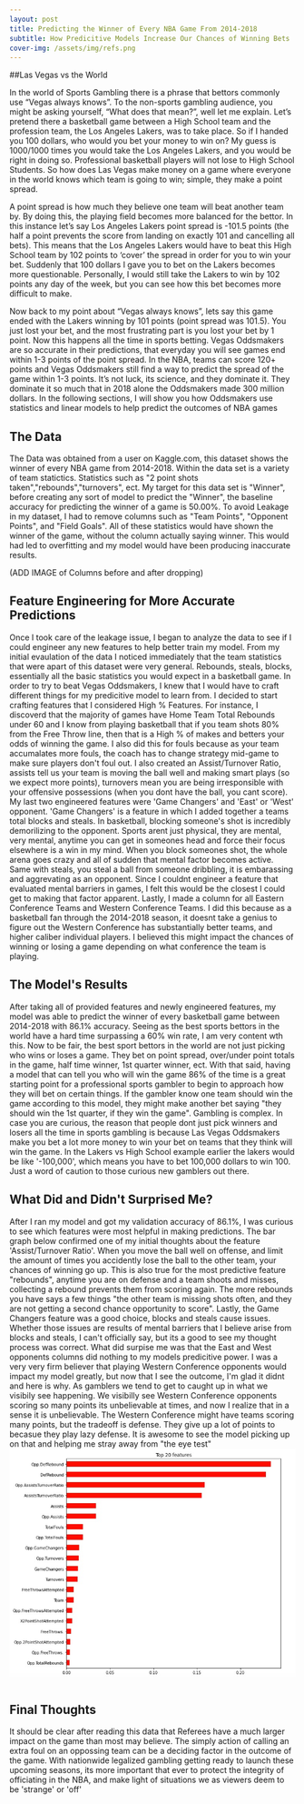 ```yaml
---
layout: post
title: Predicting the Winner of Every NBA Game From 2014-2018
subtitle: How Predicitive Models Increase Our Chances of Winning Bets
cover-img: /assets/img/refs.png
---
```



##Las Vegas vs the World

  In the world of Sports Gambling there is a phrase that bettors commonly use “Vegas always knows”. To the non-sports gambling audience, you might be asking yourself, “What does that mean?”, well let me explain. Let’s pretend there a basketball game between a High School team and the profession team, the Los Angeles Lakers, was to take place. So if I handed you 100 dollars, who would you bet your money to win on? My guess is 1000/1000 times you would take the Los Angeles Lakers, and you would be right in doing so. Professional basketball players will not lose to High School Students. So how does Las Vegas make money on a game where everyone in the world knows which team is going to win; simple, they make a point spread.
  
  A point spread is how much they believe one team will beat another team by. By doing this, the playing field becomes more balanced for the bettor. In this instance let’s say Los Angeles Lakers point spread is -101.5 points (the half a point prevents the score from landing on exactly 101 and cancelling all bets). This means that the Los Angeles Lakers would have to beat this High School team by 102 points to ‘cover’ the spread in order for you to win your bet. Suddenly that 100 dollars I gave you to bet on the Lakers becomes more questionable. Personally, I would still take the Lakers to win by 102 points any day of the week, but you can see how this bet becomes more difficult to make.
  
  Now back to my point about “Vegas always knows”, lets say this game ended with the Lakers winning by 101 points (point spread was 101.5). You just lost your bet, and the most frustrating part is you lost your bet by 1 point. Now this happens all the time in sports betting. Vegas Oddsmakers are so accurate in their predictions, that everyday you will see games end within 1-3 points of the point spread. In the NBA, teams can score 120+ points and Vegas Oddsmakers still find a way to predict the spread of the game within 1-3 points. It’s not luck, its science, and they dominate it. They dominate it so much that in 2018 alone the Oddsmakers made 300 million dollars. In the following sections, I will show you how Oddsmakers use statistics and linear models to help predict the outcomes of NBA games


## The Data
The Data was obtained from a user on Kaggle.com, this dataset shows the winner of every NBA game from 2014-2018. Within the data set is a variety of team statictics. Statistics such as "2 point shots taken","rebounds","turnovers", ect. My target for this data set is "Winner", before creating any sort of model to predict the "Winner", the baseline accuracy for predicting the winner of a game is 50.00%. To avoid Leakage in my dataset, I had to remove columns such as "Team Points", "Opponent Points", and "Field Goals". All of these statistics would have shown the winner of the game, without the column actually saying winner. This would had led to overfitting and my model would have been producing inaccurate results. 


(ADD IMAGE of Columns before and after dropping)


## Feature Engineering for More Accurate Predictions
  Once I took care of the leakage issue, I began to analyze the data to see if I could engineer any new features to help better train my model. From my initial evaulation of the data I noticed immediately that the team statistics that were apart of this dataset were very general. Rebounds, steals, blocks, essentially all the basic statistics you would expect in a basketball game. In order to try to beat Vegas Oddsmakers, I knew that I would have to craft different things for my predicitive model to learn from. 
  I decided to start crafting features that I considered High % Features. For instance, I discoverd that the majority of games have Home Team Total Rebounds under 60 and I know from playing basketball that if you team shots 80% from the Free Throw line, then that is a High % of makes and betters your odds of winning the game. I also did this for fouls because as your team accumalates more fouls, the coach has to change strategy mid-game to make sure players don't foul out. I also created an Assist/Turnover Ratio, assists tell us your team is moving the ball well and making smart plays (so we expect more points), turnovers mean you are being irresponsible with your offensive possessions (when you dont have the ball, you cant score). 
  My last two engineered features were 'Game Changers' and 'East' or 'West' opponent. 'Game Changers' is a feature in which I added together a teams total blocks and steals. In basketball, blocking someone's shot is incredibly demorilizing to the opponent. Sports arent just physical, they are mental, very mental, anytime you can get in someones head and force their focus elsewhere is a win in my mind. When you block someones shot, the whole arena goes crazy and all of sudden that mental factor becomes active. Same with steals, you steal a ball from someone dribbling, it is embarassing and aggrevating as an opponent. Since I couldnt engineer a feature that evaluated mental barriers in games, I felt this would be the closest I could get to making that factor apparent. Lastly, I made a column for all Eastern Conference Teams and Western Conference Teams. I did this because as a basketball fan through the 2014-2018 season, it doesnt take a genius to figure out the Western Conference has substantially better teams, and higher caliber individual players. I believed this might impact the chances of winning or losing a game depending on what conference the team is playing.

## The Model's Results
  After taking all of provided features and newly engineered features, my model was able to predict the winner of every basketball game between 2014-2018 with 86.1% accuracy. Seeing as the best sports bettors in the world have a hard time surpassing a 60% win rate, I am very content wth this. Now to be fair, the best sport bettors in the world are not just picking who wins or loses a game. They bet on point spread, over/under point totals in the game, half time winner, 1st quarter winner, ect. With that said, having a model that can tell you who will win the game 86% of the time is a great starting point for a professional sports gambler to begin to approach how they will bet on certain things. If the gambler know one team should win the game according to this model, they might make another bet saying "they should win the 1st quarter, if they win the game". Gambling is complex.
  In case you are curious, the reason that people dont just pick winners and losers all the time in sports gambling is because Las Vegas Oddsmakers make you bet a lot more money to win your bet on teams that they think will win the game. In the Lakers vs High School example earlier the lakers would be like '-100,000', which means you have to bet 100,000 dollars to win 100. Just a word of caution to those curious new gamblers out there.
  

## What Did and Didn't Surprised Me?
  After I ran my model and got my validation accuracy of 86.1%, I was curious to see which features were most helpful in making predictions. The bar graph below confirmed one of my initial thoughts about the feature 'Assist/Turnover Ratio'. When you move the ball well on offense, and limit the amount of times you accidently lose the ball to the other team, your chances of winning go up. This is also true for the most predictive feature "rebounds", anytime you are on defense and a team shoots and misses, collecting a rebound prevents them from scoring again. The more rebounds you have says a few things "the other team is missing shots often, and they are not getting a second chance opportunity to score". Lastly, the Game Changers feature was a good choice, blocks and steals cause issues. Whether those issues are results of mental barriers that I believe arise from blocks and steals, I can't officially say, but its a good to see my thought process was correct.
  What did surpise me was that the East and West opponents columns did nothing to my models predicitive power. I was a very very firm believer that playing Western Conference opponents would impact my model greatly, but now that I see the outcome, I'm glad it didnt and here is why. As gamblers we tend to get to caught up in what we visibily see happening. We visibilly see Western Conference opponents scoring so many points its unbelievable at times, and now I realize that in a sense it is unbelievable. The Western Conference might have teams scoring many points, but the tradeoff is defense. They give up a lot of points to becasue they play lazy defense. It is awesome to see the model picking up on that and helping me stray away from "the eye test"
![](GraphTry.jpg)
  
#
  


## Final Thoughts
It should be clear after reading this data that Referees have a much larger impact on the game than most may believe. The simply action of calling an extra foul on an oppossing team can be a deciding factor in the outcome of the game. With nationwide legalized gambling getting ready to launch these upcoming seasons, its more important that ever to protect the integrity of officiating in the NBA, and make light of situations we as viewers deem to be 'strange' or 'off'

